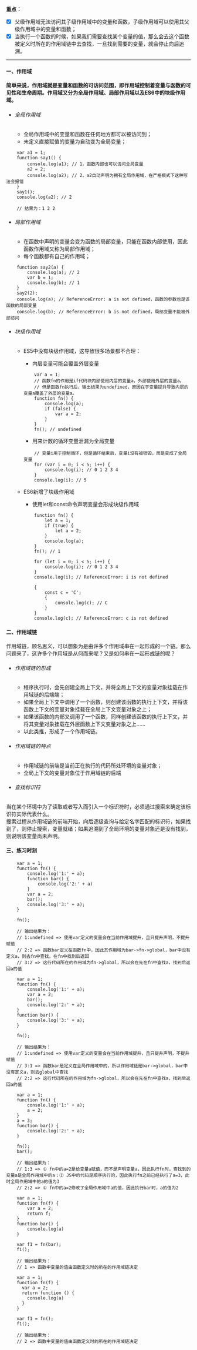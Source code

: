 **重点：**
- [x] 父级作用域无法访问其子级作用域中的变量和函数，子级作用域可以使用其父级作用域中的变量和函数；
- [x] 当执行一个函数的时候，如果我们需要查找某个变量的值，那么会去这个函数被定义时所在的作用域链中去查找，一旦找到需要的变量，就会停止向后追溯。

---

#### 一、作用域
**简单来说，作用域就是变量和函数的可访问范围，即作用域控制着变量与函数的可见性和生命周期。作用域又分为全局作用域、局部作用域以及ES6中的块级作用域。** 
- ###### 全局作用域
    - 全局作用域中的变量和函数在任何地方都可以被访问到；
    - 未定义直接赋值的变量为自动变为全局变量；

```
    var a1 = 1;
    function say1() {
        console.log(a1); // 1，函数内部也可以访问全局变量
        a2 = 2;
        console.log(a2); // 2，a2自动声明为拥有全局作用域，在严格模式下这种写法会报错
    }
    say1();
    console.log(a2); // 2
    
    // 结果为：1 2 2
```

- ###### 局部作用域
    - 在函数中声明的变量会变为函数的局部变量，只能在函数内部使用，因此函数作用域又称为局部作用域；
    - 每个函数都有自己的作用域；
    
```
    function say2(a) {
        console.log(a); // 2
        var b = 1;
        console.log(b); // 1
    }
    say2(2);
    console.log(a); // ReferenceError: a is not defined，函数的参数也是该函数的局部变量
    console.log(b); // ReferenceError: b is not defined，局部变量不能被外部访问
```

- ###### 块级作用域
    - ES5中没有块级作用域，这导致很多场景都不合理：
        - 内层变量可能会覆盖外层变量
        
        ```
            var a = 1;
            // 函数fn的作用是if代码块内部使用内层的变量a，外部使用外层的变量a。
            // 但是函数fn执行后，输出结果为undefined，原因在于变量提升导致内层的变量a覆盖了外层的变量a。
            function fn() {
                console.log(a);
                if (false) {
                    var a = 2;
                }
            }
            fn(); // undefined
        ```

        - 用来计数的循环变量泄漏为全局变量

        ```
            // 变量i用于控制循环，但是循环结束后，变量i没有被销毁，而是变成了全局变量
            for (var i = 0; i < 5; i++) {
                console.log(i); // 0 1 2 3 4
            }
            console.log(i); // 5
        ```
    - ES6新增了块级作用域
        - 使用let和const命令声明变量会形成块级作用域
        
        ```
            function fn() {
                let a = 1;
                if (true) {
                    let a = 2;
                }
                console.log(a);
            }
            fn(); // 1
        ```
        
        ```
            for (let i = 0; i < 5; i++) {
                console.log(i); // 0 1 2 3 4
            }
            console.log(i); // ReferenceError: i is not defined
        ```

        ```
            {
                const c = 'C'; 
                {
                    console.log(c); // C
                }
            }
            console.log(c); // ReferenceError: c is not defined
        ```
#### 二、作用域链
作用域链，顾名思义，可以想象为是由许多个作用域串在一起形成的一个链。那么问题来了，这许多个作用域是从何而来呢？又是如何串在一起形成链的呢？<br/>
- ###### 作用域链的形成
    - 程序执行时，会先创建全局上下文，并将全局上下文的变量对象挂载在作用域链的后端端；
    - 如果全局上下文中调用了一个函数，则创建该函数的执行上下文，并将该函数上下文的变量对象挂载在全局上下文变量对象之上；
    - 如果该函数的内部又调用了一个函数，同样创建该函数的执行上下文，并将其变量对象挂载在外层函数上下文变量对象之上……
    - 以此类推，形成了一个作用域链。
- ###### 作用域链的特点
    - 作用域链的前端是当前正在执行的代码所处环境的变量对象；
    - 全局上下文的变量对象位于作用域链的后端
- ###### 查找标识符
当在某个环境中为了读取或者写入而引入一个标识符时，必须通过搜索来确定该标识符实际代表什么。<br/>
搜索过程从作用域链的前端开始，向后逐级查询与给定名字匹配的标识符，如果找到了，则停止搜索，变量就绪；如果追溯到了全局环境的变量对象还是没有找到，则说明该变量尚未声明。

#### 三、练习时刻


```
    var a = 1;
    function fn() {
        console.log('1:' + a);
        function bar() {
            console.log('2:' + a)
        }
        var a = 2;
        bar();
        console.log('3:' + a);
    }
    
    fn();
    
    // 输出结果为：
    // 1:undefined => 使用var定义的变量会在当前作用域提升，且只提升声明，不提升赋值
    // 2:2 => 函数bar定义在函数fn中，因此其作用域为bar->fn->global，bar中没有定义a，则去fn中查找，在fn中找到后返回
    // 3:2 => 这行代码所在的作用域为fn->global，所以会在先在fn中查找a，找到后返回a的值
```


```
    var a = 1;
    function fn() {
        console.log('1:' + a);
        var a = 2;
        bar();
        console.log('2:' + a);
    }
    function bar() {
        console.log('3:' + a);
    }
    
    fn();
    
    // 输出结果为：
    // 1:undefined => 使用var定义的变量会在当前作用域提升，且只提升声明，不提升赋值
    // 3:1 => 函数bar是定义在全局作用域中的，所以作用域链是bar->global，bar中没有定义a，则去global中查找
    // 2:2 => 这行代码所在的作用域为fn->global，所以会在先在fn中查找a，找到后返回a的值
```

```
    var a = 1;
    function fn() {
        console.log('1:' + a);
        a = 2;
    }
    a = 3;
    function bar() {
        console.log('2:' + a);
    }
    
    fn();
    bar();
    
    // 输出结果为：
    // 1:3 => ① fn中的a=2是给变量a赋值，而不是声明变量a，因此执行fn时，查找到的变量a是全局作用域中的a；② JS中的代码是顺序执行的，因此执行fn之前已经执行了a=3，此时全局作用域中的a的值为3
    // 2:2 => ① fn中的a=2修改了全局作用域中a的值，因此执行bar时，a的值为2
```

```
    var a = 1;
    function fn(f) {
        var a = 2;
        return f;
    }
    function bar() {
        console.log(a)
    }
    
    var f1 = fn(bar);
    f1();
    
    // 输出结果为：
    // 1 => 函数中变量的值由函数定义时的所在的作用域链决定
```

```
    var a = 1;
    function fn(f) {
      var a = 2;
      return function () {
        console.log(a)
      }
    }
    
    var f1 = fn();
    f1();
    
    // 输出结果为：
    // 2 => 函数中变量的值由函数定义时的所在的作用域链决定
```

